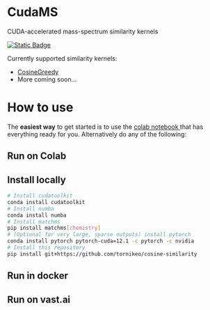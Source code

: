 
# CudaMS

CUDA-accelerated mass-spectrum similarity kernels

<a target="_blank" href="https://colab.research.google.com/github/tornikeo/cosine-similarity/blob/main/notebooks/samples/colab_tutorial_pesticide.ipynb">
  <img alt="Static Badge" src="https://img.shields.io/badge/colab-quickstart-blue?logo=googlecolab">
</a>

Currently supported similarity kernels:
- [CosineGreedy](https://matchms.readthedocs.io/en/latest/_modules/matchms/similarity/CosineGreedy.html)
- More coming soon...

# How to use

The **easiest way** to get started is to use the <a target="_blank" href="https://colab.research.google.com/github/tornikeo/cosine-similarity/blob/main/notebooks/samples/colab_tutorial_pesticide.ipynb">colab notebook
</a>  that has everything ready for you. Alternatively do any of the following:

## Run on Colab

## Install locally

```bash
# Install cudatoolkit
conda install cudatoolkit
# Install numba
conda install numba
# Install matchms
pip install matchms[chemistry]
# (Optional for very large, sparse outputs) install pytorch
conda install pytorch pytorch-cuda=12.1 -c pytorch -c nvidia
# Install this repository
pip install git+https://github.com/tornikeo/cosine-similarity
```

## Run in docker



## Run on vast.ai



